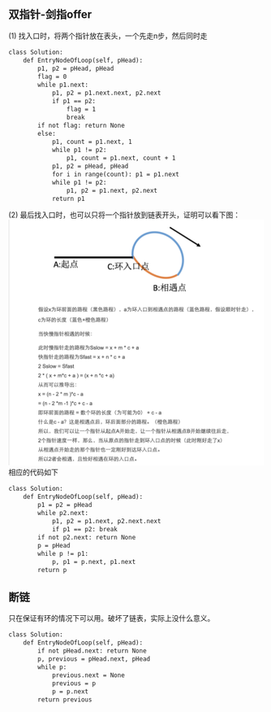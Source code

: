 ## 双指针-剑指offer
(1) 找入口时，将两个指针放在表头，一个先走n步，然后同时走
```
class Solution:
    def EntryNodeOfLoop(self, pHead):
        p1, p2 = pHead, pHead
        flag = 0
        while p1.next:
            p1, p2 = p1.next.next, p2.next
            if p1 == p2:
                flag = 1
                break
        if not flag: return None
        else:
            p1, count = p1.next, 1
            while p1 != p2:
                p1, count = p1.next, count + 1
            p1, p2 = pHead, pHead
            for i in range(count): p1 = p1.next
            while p1 != p2:
                p1, p2 = p1.next, p2.next
            return p1
```
(2) 最后找入口时，也可以只将一个指针放到链表开头，证明可以看下图：
![](https://raw.githubusercontent.com/FFizzZZ/Fizz/master/1.png)
相应的代码如下
```
class Solution:
    def EntryNodeOfLoop(self, pHead):
        p1 = p2 = pHead
        while p2.next:
            p1, p2 = p1.next, p2.next.next
            if p1 == p2: break
        if not p2.next: return None
        p = pHead
        while p != p1:
            p, p1 = p.next, p1.next
        return p
```
## 断链
只在保证有环的情况下可以用。破坏了链表，实际上没什么意义。
```
class Solution:
    def EntryNodeOfLoop(self, pHead):
        if not pHead.next: return None
        p, previous = pHead.next, pHead
        while p:
            previous.next = None
            previous = p
            p = p.next
        return previous
```
